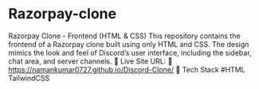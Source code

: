 # Razorpay-clone
Razorpay Clone - Frontend (HTML &amp; CSS) This repository contains the frontend of a Razorpay clone built using only HTML and CSS. The design mimics the look and feel of Discord’s user interface, including the sidebar, chat area, and server channels.  📌 Live Site URL: 🚀 https://namankumar0727.github.io/Discord-Clone/  📌 Tech Stack #HTML TailwindCSS
